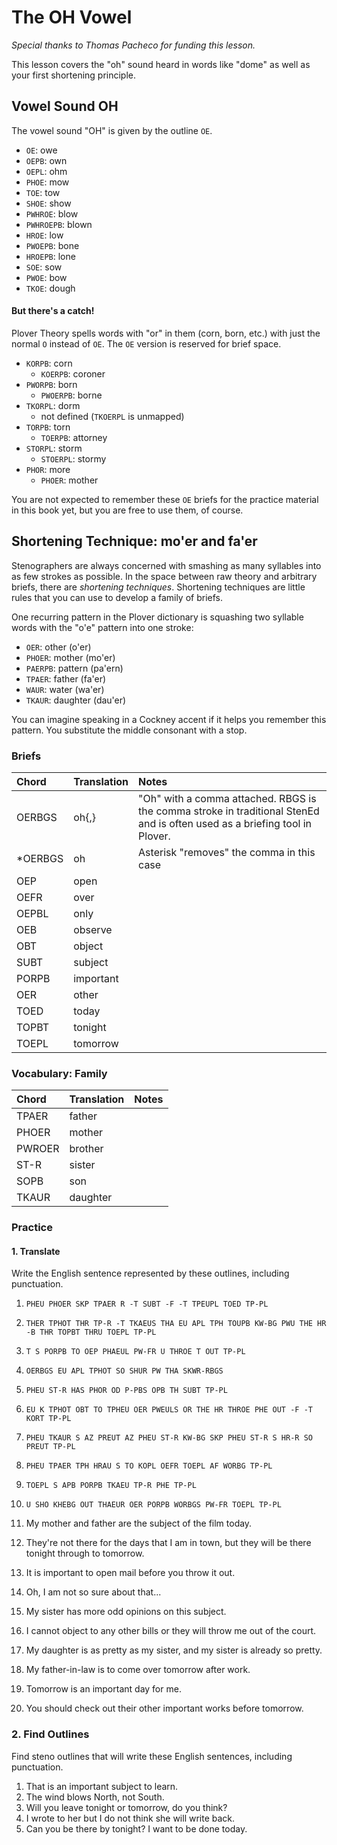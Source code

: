 # The OH Vowel

_Special thanks to Thomas Pacheco for funding this lesson._

This lesson covers the "oh" sound heard in words like "dome" as well as your first shortening principle.

## Vowel Sound OH

The vowel sound "OH" is given by the outline `OE`.

* `OE`: owe
* `OEPB`: own
* `OEPL`: ohm
* `PHOE`: mow
* `TOE`: tow
* `SHOE`: show
* `PWHROE`: blow
* `PWHROEPB`: blown
* `HROE`: low
* `PWOEPB`: bone
* `HROEPB`: lone
* `SOE`: sow
* `PWOE`: bow
* `TKOE`: dough

#### But there's a catch!

Plover Theory spells words with "or" in them \(corn, born, etc.\) with just the normal `O` instead of `OE`. The `OE` version is reserved for brief space.

* `KORPB`: corn
  * `KOERPB`: coroner
* `PWORPB`: born
  * `PWOERPB`: borne
* `TKORPL`: dorm
  * not defined \(`TKOERPL` is unmapped\)
* `TORPB`: torn
  * `TOERPB`: attorney
* `STORPL`: storm
  * `STOERPL`: stormy
* `PHOR`: more
  * `PHOER`: mother

You are not expected to remember these `OE` briefs for the practice material in this book yet, but you are free to use them, of course.

## Shortening Technique: mo'er and fa'er

Stenographers are always concerned with smashing as many syllables into as few strokes as possible. In the space between raw theory and arbitrary briefs, there are _shortening techniques_. Shortening techniques are little rules that you can use to develop a family of briefs.

One recurring pattern in the Plover dictionary is squashing two syllable words with the "o'e" pattern into one stroke:

* `OER`: other \(o'er\)
* `PHOER`: mother \(mo'er\)
* `PAERPB`: pattern \(pa'ern\)
* `TPAER`: father \(fa'er\)
* `WAUR`: water \(wa'er\)
* `TKAUR`: daughter \(dau'er\)

You can imagine speaking in a Cockney accent if it helps you remember this pattern. You substitute the middle consonant with a stop.

### Briefs

| Chord | Translation | Notes |
| :--- | :--- | :--- |
| OERBGS | oh{,} | "Oh" with a comma attached. RBGS is the comma stroke in traditional StenEd and is often used as a briefing tool in Plover. |
| \*OERBGS | oh | Asterisk "removes" the comma in this case |
| OEP | open |  |
| OEFR | over |  |
| OEPBL | only |  |
| OEB | observe |  |
| OBT | object |  |
| SUBT | subject |  |
| PORPB | important |  |
| OER | other |  |
| TOED | today |  |
| TOPBT | tonight |  |
| TOEPL | tomorrow |  |

### Vocabulary: Family

| Chord | Translation | Notes |
| :--- | :--- | :--- |
| TPAER | father |  |
| PHOER | mother |  |
| PWROER | brother |  |
| ST-R | sister |  |
| SOPB | son |  |
| TKAUR | daughter |  |

### Practice

#### 1. Translate

Write the English sentence represented by these outlines, including punctuation.

1. `PHEU PHOER SKP TPAER R -T SUBT -F -T TPEUPL TOED TP-PL`
2. `THER TPHOT THR TP-R -T TKAEUS THA EU APL TPH TOUPB KW-BG PWU THE HR -B THR TOPBT THRU TOEPL TP-PL`
3. `T S PORPB TO OEP PHAEUL PW-FR U THROE T OUT TP-PL`
4. `OERBGS EU APL TPHOT SO SHUR PW THA SKWR-RBGS`
5. `PHEU ST-R HAS PHOR OD P-PBS OPB TH SUBT TP-PL`
6. `EU K TPHOT OBT TO TPHEU OER PWEULS OR THE HR THROE PHE OUT -F -T KORT TP-PL`
7. `PHEU TKAUR S AZ PREUT AZ PHEU ST-R KW-BG SKP PHEU ST-R S HR-R SO PREUT TP-PL`
8. `PHEU TPAER TPH HRAU S TO KOPL OEFR TOEPL AF WORBG TP-PL`
9. `TOEPL S APB PORPB TKAEU TP-R PHE TP-PL`
10. `U SHO KHEBG OUT THAEUR OER PORPB WORBGS PW-FR TOEPL TP-PL`

11. My mother and father are the subject of the film today.

12. They're not there for the days that I am in town, but they will be there tonight through to tomorrow.

13. It is important to open mail before you throw it out.

14. Oh, I am not so sure about that...

15. My sister has more odd opinions on this subject.
16. I cannot object to any other bills or they will throw me out of the court.
17. My daughter is as pretty as my sister, and my sister is already so pretty.
18. My father-in-law is to come over tomorrow after work.
19. Tomorrow is an important day for me.
20. You should check out their other important works before tomorrow.

### 2. Find Outlines

Find steno outlines that will write these English sentences, including punctuation.

1. That is an important subject to learn.
2. The wind blows North, not South.
3. Will you leave tonight or tomorrow, do you think?
4. I wrote to her but I do not think she will write back.
5. Can you be there by tonight? I want to be done today.




